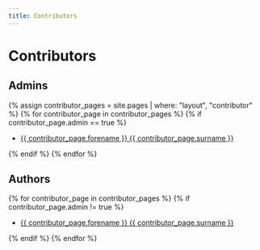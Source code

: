 ```yaml
---
title: Contributors
---
```


# Contributors

## Admins

{% assign contributor_pages = site.pages | where: "layout", "contributor" %}
{% for contributor_page in contributor_pages %}
{% if contributor_page.admin == true %}
  <ul>
    <li>
      <a href="{{ contributor_page.name | remove: '.md' | append: '.html' | prepend: 'contributors/' | relative_url }}">
        {{ contributor_page.forename }} {{ contributor_page.surname }}
      </a>
    </li>
  </ul>
{% endif %}
{% endfor %}

## Authors
{% for contributor_page in contributor_pages %}
{% if contributor_page.admin != true %}
  <ul>
    <li>
      <a href="{{ contributor_page.name | remove: '.md' | append: '.html' | prepend: 'contributors/' | relative_url }}">
        {{ contributor_page.forename }} {{ contributor_page.surname }}
      </a>
    </li>
  </ul>
{% endif %}
{% endfor %}
